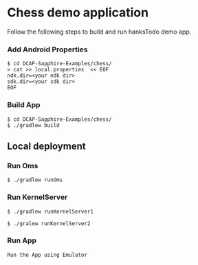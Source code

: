 # Chess demo application


Follow the following steps to build and run hanksTodo demo app.

### Add Android Properties
```shell
$ cd DCAP-Sapphire-Examples/chess/
> cat >> local.properties  << EOF
ndk.dir=<your ndk dir>
sdk.dir=<your sdk dir>
EOF
```

### Build App
```
$ cd DCAP-Sapphire-Examples/chess/
$ ./gradlew build

```

## Local deployment

### Run Oms
```
$ ./gradlew runOms
```

### Run KernelServer
```
$ ./gradlew runKernelServer1

$ ./gralew runKernelServer2
```
### Run App
```
Run the App using Emulator 

```